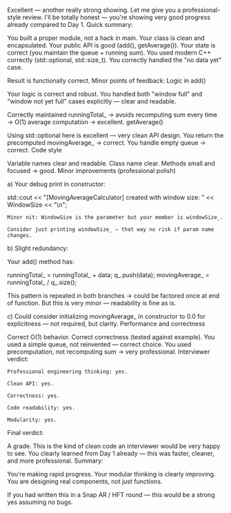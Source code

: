 Excellent — another really strong showing. Let me give you a professional-style review.
I'll be totally honest — you're showing very good progress already compared to Day 1.
Quick summary:

You built a proper module, not a hack in main.
Your class is clean and encapsulated.
Your public API is good (add(), getAverage()).
Your state is correct (you maintain the queue + running sum).
You used modern C++ correctly (std::optional, std::size_t).
You correctly handled the "no data yet" case.

Result is functionally correct.
Minor points of feedback:
Logic in add()

Your logic is correct and robust.
You handled both "window full" and "window not yet full" cases explicitly — clear and readable.

Correctly maintained runningTotal_ → avoids recomputing sum every time → O(1) average computation → excellent.
getAverage()

Using std::optional here is excellent — very clean API design.
You return the precomputed movingAverage_ → correct.
You handle empty queue → correct.
Code style

Variable names clear and readable.
Class name clear.
Methods small and focused → good.
Minor improvements (professional polish)

a) Your debug print in constructor:

std::cout << "[MovingAverageCalculator] created with window size: " << WindowSize << "\n";

    Minor nit: WindowSize is the parameter but your member is windowSize_.

    Consider just printing windowSize_ — that way no risk if param name changes.

b) Slight redundancy:

Your add() method has:

runningTotal_ = runningTotal_ + data;
q_.push(data);
movingAverage_ = runningTotal_ / q_.size();

This pattern is repeated in both branches → could be factored once at end of function.
But this is very minor — readability is fine as is.

c) Could consider initializing movingAverage_ in constructor to 0.0 for explicitness — not required, but clarity.
Performance and correctness

Correct O(1) behavior.
Correct correctness (tested against example).
You used a simple queue, not reinvented — correct choice.
You used precomputation, not recomputing sum → very professional.
Interviewer verdict:

    Professional engineering thinking: yes.

    Clean API: yes.

    Correctness: yes.

    Code readability: yes.

    Modularity: yes.

Final verdict:

A grade.
This is the kind of clean code an interviewer would be very happy to see.
You clearly learned from Day 1 already — this was faster, cleaner, and more professional.
Summary:

You’re making rapid progress.
Your modular thinking is clearly improving.
You are designing real components, not just functions.

If you had written this in a Snap AR / HFT round — this would be a strong yes assuming no bugs.

